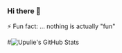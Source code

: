 ### Hi there 👋


⚡ Fun fact: ... nothing is actually "fun"

#![Upulie's GitHub Stats](https://github-readme-stats.vercel.app/api?username=UpulieHan&show_icons=true&hide=stars)

